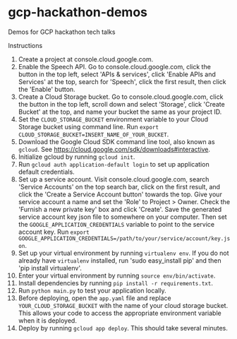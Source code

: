 # gcp-hackathon-demos
Demos for GCP hackathon tech talks

Instructions

1. Create a project at console.cloud.google.com.
1. Enable the Speech API. Go to console.cloud.google.com, click the button in the top left, select 'APIs & services', click 'Enable APIs and Services' at the top, search for 'Speech', click the first result, then click the 'Enable' button.
1. Create a Cloud Storage bucket. Go to console.cloud.google.com, click the button in the top left, scroll down and select 'Storage', click 'Create Bucket' at the top, and name your bucket the same as your project ID.
1. Set the `CLOUD_STORAGE_BUCKET` environment variable to your Cloud Storage bucket using command line. Run `export CLOUD_STORAGE_BUCKET=INSERT_NAME_OF_YOUR_BUCKET`.
1. Download the Google Cloud SDK command line tool, also known as `gcloud`. See https://cloud.google.com/sdk/downloads#interactive.
1. Initialize gcloud by running `gcloud init`.
1. Run `gcloud auth application-default login` to set up application default credentials.
1. Set up a service account. Visit console.cloud.google.com, search 'Service Accounts' on the top search bar, click on the first result, and click the 'Create a Service Account button' towards the top. Give your service account a name and set the 'Role' to Project > Owner. Check the 'Furnish a new private key' box and click 'Create'. Save the generated service account key json file to somewhere on your computer. Then set the `GOOGLE_APPLICATION_CREDENTIALS` variable to point to the service account key. Run `export GOOGLE_APPLICATION_CREDENTIALS=/path/to/your/service/account/key.json`.
1. Set up your virtual environment by running `virtualenv env`. If you do not already have `virtualenv` installed, run 'sudo easy_install pip' and then 'pip install virtualenv'.
1. Enter your virtual environment by running `source env/bin/activate`.
1. Install dependencies by running `pip install -r requirements.txt`.
1. Run `python main.py` to test your application locally.
1. Before deploying, open the `app.yaml` file and replace `YOUR_CLOUD_STORAGE_BUCKET` with the name of your cloud storage bucket. This allows your code to access the appropriate environment variable when it is deployed.
1. Deploy by running `gcloud app deploy`. This should take several minutes.
